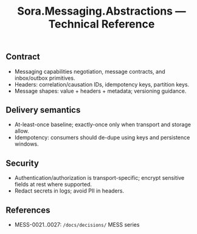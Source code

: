 ﻿---
uid: reference.modules.sora.messaging.abstractions
title: Sora.Messaging.Abstractions — Technical Reference
description: Core contracts for messaging, inbox/outbox, and dispatch.
since: 0.2.x
packages: [Sylin.Sora.Messaging.Abstractions]
source: src/Sora.Messaging.Abstractions/
---

## Contract
- Messaging capabilities negotiation, message contracts, and inbox/outbox primitives.
- Headers: correlation/causation IDs, idempotency keys, partition keys.
- Message shapes: value + headers + metadata; versioning guidance.

## Delivery semantics
- At-least-once baseline; exactly-once only when transport and storage allow.
- Idempotency: consumers should de-dupe using keys and persistence windows.

## Security
- Authentication/authorization is transport-specific; encrypt sensitive fields at rest where supported.
- Redact secrets in logs; avoid PII in headers.

## References
- MESS-0021..0027: `/docs/decisions/` MESS series
